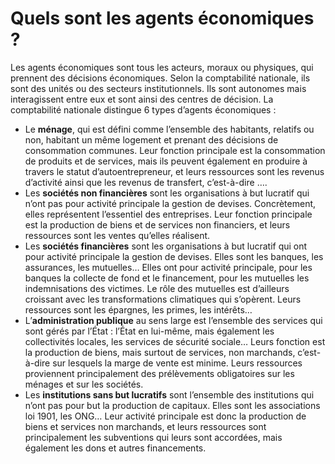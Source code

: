 # Quels sont les agents économiques ?
Les agents économiques sont tous les acteurs, moraux ou physiques, qui prennent des décisions économiques. Selon la comptabilité nationale, ils sont des unités ou des secteurs institutionnels. Ils sont autonomes mais interagissent entre eux et sont ainsi des centres de décision.
La comptabilité nationale distingue 6 types d’agents économiques :
- Le **ménage**, qui est défini comme l’ensemble des habitants, relatifs ou non, habitant un même logement et prenant des décisions de consommation communes. Leur fonction principale est la consommation de produits et de services, mais ils peuvent également en produire à travers le statut d’autoentrepreneur, et leurs ressources sont les revenus d’activité ainsi que les revenus de transfert, c’est-à-dire ….
- Les **sociétés non financières** sont les organisations à but lucratif qui n’ont pas pour activité principale la gestion de devises. Concrètement, elles représentent l’essentiel des entreprises. Leur fonction principale est la production de biens et de services non financiers, et leurs ressources sont les ventes qu’elles réalisent.
- Les **sociétés financières** sont les organisations à but lucratif qui ont pour activité principale la gestion de devises. Elles sont les banques, les assurances, les mutuelles… Elles ont pour activité principale, pour les banques la collecte de fond et le financement, pour les mutuelles les indemnisations des victimes. Le rôle des mutuelles est d’ailleurs croissant avec les transformations climatiques qui s’opèrent. Leurs ressources sont les épargnes, les primes, les intérêts…
- L’**administration publique** au sens large est l’ensemble des services qui sont gérés par l’État : l’État en lui-même, mais également les collectivités locales, les services de sécurité sociale… Leurs fonction est la production de biens, mais surtout de services, non marchands, c’est-à-dire sur lesquels la marge de vente est minime. Leurs ressources proviennent principalement des prélèvements obligatoires sur les ménages et sur les sociétés.
- Les **institutions sans but lucratifs** sont l’ensemble des institutions qui n’ont pas pour but la production de capitaux. Elles sont les associations loi 1901, les ONG… Leur activité principale est donc la production de biens et services non marchands, et leurs ressources sont principalement les subventions qui leurs sont accordées, mais également les dons et autres financements.